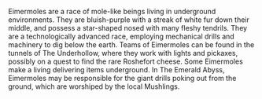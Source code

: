 Eimermoles are a race of mole-like beings living in underground environments. They are bluish-purple with a streak of white fur down their middle, and possess a star-shaped nosed with many fleshy tendrils.
They are a technologically advanced race, employing mechanical drills and machinery to dig below the earth. Teams of Eimermoles can be found in the tunnels of The Underhollow, where they work with lights and pickaxes, possibly on a quest to find the rare Roshefort cheese. Some Eimermoles make a living delivering items underground.
In The Emerald Abyss, Eimermoles may be responsible for the giant drills poking out from the ground, which are worshiped by the local Mushlings.
